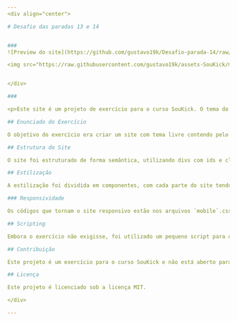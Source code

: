 ```yaml
---
<div align="center">

# Desafio das paradas 13 e 14


###
![Preview do site](https://github.com/gustavo19k/Desafio-parada-14/raw/61fc2b0f6a1fe14f93b5cde7c5428c7395a7308f/.github/preview/video-preview.gif)

<img src="https://raw.githubusercontent.com/gustavo19k/assets-SouKick/main/SouKick.png" alt="Curso#SouKick" height="28"> ![HTML](https://img.shields.io/badge/HTML-F24F1E?style=for-the-badge&logo=HTML5&logoColor=white) ![Javascript](https://img.shields.io/badge/javascript-yellow?style=for-the-badge&logo=JavaScript&logoColor=black) ![CSS](https://img.shields.io/badge/css-ADD8E6?style=for-the-badge&logo=CSS3&logoColor=blue)


</div>

###

<p>Este site é um projeto de exercício para o curso SouKick. O tema do site é o anime Neon Genesis Evangelion. O site utiliza um layout moderno e semântico com HTML5. Ele contém várias seções, incluindo uma página inicial, uma seção de histórias e uma seção de rodapé.</p>

## Enunciado do Exercício

O objetivo do exercício era criar um site com tema livre contendo pelo menos 1 header, 2 seções de conteúdo e 1 footer, utilizando divs. O layout deveria ser responsivo, utilizando o comando @media.

## Estrutura do Site

O site foi estruturado de forma semântica, utilizando divs com ids e classes específicas. O estilo foi vinculado no index.html através de um arquivo global.css localizado na pasta styles.

## Estilização

A estilização foi dividida em componentes, com cada parte do site tendo seu próprio arquivo de estilo. Dentro da pasta styles, existem arquivos direcionados para o estilo do background-video, app-2, header, main, button-mobile, articles, section e footer. O conteúdo de estilização da div principal (#app) está no global.css e é bastante básico. Todos esses arquivos estão importados no escopo do global.css

### Responsividade

Os códigos que tornam o site responsivo estão nos arquivos `mobile`.css e `responsive`.css

## Scripting

Embora o exercício não exigisse, foi utilizado um pequeno script para o frontend do site, localizado na parte inferior do body.

## Contribuição

Este projeto é um exercício para o curso SouKick e não está aberto para contribuições.

## Licença

Este projeto é licenciado sob a licença MIT.

</div>

---
```

